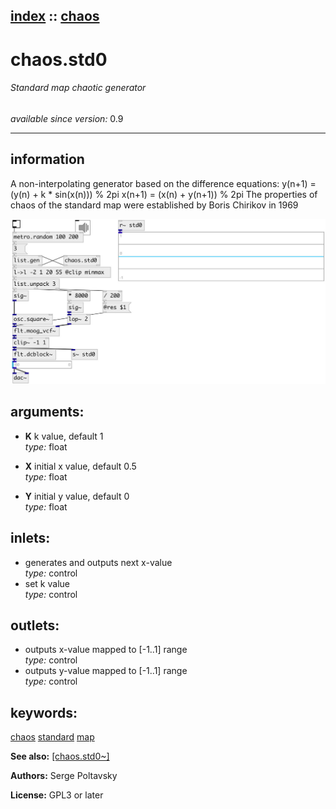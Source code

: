 [index](index.html) :: [chaos](category_chaos.html)
---

# chaos.std0

###### Standard map chaotic generator

*available since version:* 0.9

---


## information
A non-interpolating generator based on the difference equations: y(n+1) = (y(n) + k * sin(x(n))) % 2pi x(n+1) = (x(n) + y(n+1)) % 2pi The properties of chaos of the standard map were established by Boris Chirikov in 1969


[![example](../examples/img/chaos.std0.jpg)](../examples/pd/chaos.std0.pd)



## arguments:

* **K**
k value, default 1<br>
_type:_ float<br>

* **X**
initial x value, default 0.5<br>
_type:_ float<br>

* **Y**
initial y value, default 0<br>
_type:_ float<br>







## inlets:

* generates and outputs next x-value<br>
_type:_ control
* set k value<br>
_type:_ control



## outlets:

* outputs x-value mapped to [-1..1] range<br>
_type:_ control
* outputs y-value mapped to [-1..1] range<br>
_type:_ control



## keywords:

[chaos](keywords/chaos.html)
[standard](keywords/standard.html)
[map](keywords/map.html)



**See also:**
[\[chaos.std0~\]](chaos.std0~.html)




**Authors:** Serge Poltavsky




**License:** GPL3 or later





